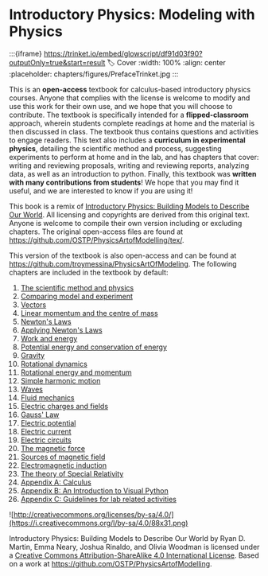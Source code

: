# Introductory Physics: Modeling with Physics

:::{iframe} https://trinket.io/embed/glowscript/df91d03f90?outputOnly=true&start=result
:label: Cover
:width: 100%
:align: center
:placeholder: chapters/figures/PrefaceTrinket.jpg
::: 

This is an **open-access** textbook for calculus-based introductory physics courses. Anyone that complies with the license is welcome to modify and use this work for their own use, and we hope that you will choose to contribute. The textbook is specifically intended for a **flipped-classroom** approach, wherein students complete readings at home and the material is then discussed in class. The textbook thus contains questions and activities to engage readers. This text also includes a **curriculum in experimental physics**, detailing the scientific method and process, suggesting experiments to perform at home and in the lab, and has chapters that cover: writing and reviewing proposals, writing and reviewing reports, analyzing data, as well as an introduction to python. Finally, this textbook was **written with many contributions from students**! We hope that you may find it useful, and we are interested to know if you are using it!

This book is a remix of [Introductory Physics: Building Models to Describe Our World](https://github.com/OSTP/PhysicsArtofModelling/raw/master/tex/BuildingModelsToDescribeOurWorld.pdf). All licensing and copyrights are derived from this original text. Anyone is welcome to compile their own version including or excluding chapters. The original open-access files are found at https://github.com/OSTP/PhysicsArtofModelling/tex/. 

This version of the textbook is also open-access and can be found at https://github.com/troymessina/PhysicsArtOfModeling. The following chapters are included in the textbook by default:

1. [The scientific method and physics](#chap:introduction)
2. [Comparing model and experiment](#chap:modelandexperiment)
3. [Vectors](#chap:vectors)
4. [Linear momentum and the centre of mass](#chap:momentumandcm)
5. [Newton's Laws](#chap:NewtonsLaws)
6. [Applying Newton's Laws](#chap:ApplyingNewtonsLaws)
7. [Work and energy](#chap:workenergy)
8. [Potential energy and conservation of energy](#chapter:potentialecons)
9. [Gravity](#chapter:gravity)
10. [Rotational dynamics](#chap:rotationaldynamics)
11. [Rotational energy and momentum](#chapter:angularmomentumrolling)
12. [Simple harmonic motion](#chapter:simpleharmonicmotion)
13. [Waves](#chapter:waves)
14. [Fluid mechanics](#chapter:fluidmechanics)
15. [Electric charges and fields](#chapter:chargesfields)
16. [Gauss' Law](#chapter:gauss)
17. [Electric potential](#chapter:potential)
18. [Electric current](#chapter:current)
19. [Electric circuits](#chapter:circuits)
20. [The magnetic force](#chapter:magneticforce)
21. [Sources of magnetic field](#chapter:magneticsource)
22. [Electromagnetic induction](#chapter:induction)
23. [The theory of Special Relativity](#chap:specialrelativity)
24. [Appendix A: Calculus](#app:calculus)
25. [Appendix B: An Introduction to Visual Python](#app:visualpython)
27. [Appendix C: Guidelines for lab related activities](#app:labs)

![http://creativecommons.org/licenses/by-sa/4.0/](https://i.creativecommons.org/l/by-sa/4.0/88x31.png)

Introductory Physics: Building Models to Describe Our World by Ryan D. Martin, Emma Neary, Joshua Rinaldo, and Olivia Woodman is licensed under a [Creative Commons Attribution-ShareAlike 4.0 International License](http://creativecommons.org/licenses/by-sa/4.0/). Based on a work at https://github.com/OSTP/PhysicsArtofModelling.
